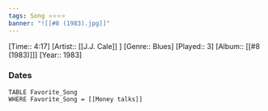 ```yaml
---
tags: Song ⭐⭐⭐⭐ 
banner: "![[#8 (1983).jpg]]"
---
```

[Time:: 4:17]
[Artist:: [[J.J. Cale]] ]
[Genre:: Blues]
[Played:: 3]
[Album:: [[#8 (1983)]]]
[Year:: 1983]
### Dates
````dataview
TABLE Favorite_Song
WHERE Favorite_Song = [[Money talks]]
````